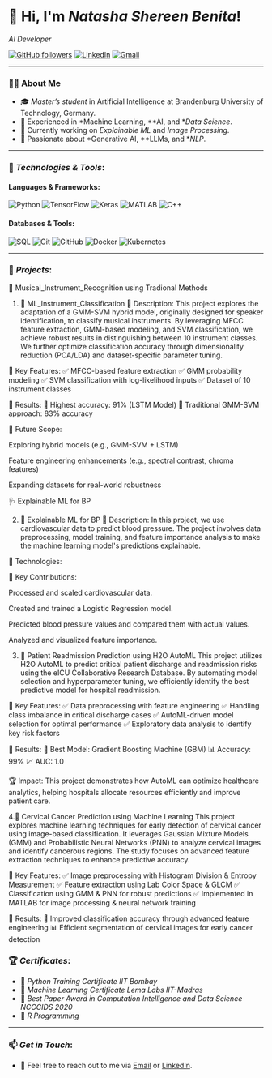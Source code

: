 # 👋 Hi, I'm *Natasha Shereen Benita*!  
*AI Developer*

[![GitHub followers](https://img.shields.io/github/followers/sid7shetty?label=Follow&style=social)](https://github.com/Natdan24)   [![LinkedIn](https://img.shields.io/badge/LinkedIn-Connect-blue?style=flat&logo=linkedin)](https://www.linkedin.com/in/natasha-shereen-benita-132b70227/)   [![Gmail](https://img.shields.io/badge/Email-natasha.dan7@gmail.com-red?style=flat&logo=gmail)](mailto:natasha.dan7@gmail.com)

---

### 👨‍💻 About Me

- 🎓 *Master’s student* in Artificial Intelligence at Brandenburg University of Technology, Germany.
- 💼 Experienced in *Machine Learning, **AI, and **Data Science*.
- 🔭 Currently working on *Explainable ML* and *Image Processing*.
- 🌱 Passionate about *Generative AI, **LLMs, and **NLP*.

---

### 🔧 *Technologies & Tools*:


#### Languages & Frameworks:
![Python](https://img.shields.io/badge/Python-3670A0?style=flat&logo=python&logoColor=ffdd54)
![TensorFlow](https://img.shields.io/badge/TensorFlow-FF6F00?style=flat&logo=tensorflow&logoColor=white)
![Keras](https://img.shields.io/badge/Keras-D00000?style=flat&logo=keras&logoColor=white) ![MATLAB](https://img.shields.io/badge/MATLAB-0076A8?style=flat&logo=mathworks&logoColor=white) ![C++](https://img.shields.io/badge/C++-00599C?style=flat&logo=cplusplus&logoColor=white) 


#### Databases & Tools:
![SQL](https://img.shields.io/badge/SQL-003B57?style=flat&logo=postgresql&logoColor=white) ![Git](https://img.shields.io/badge/Git-F05032?style=flat&logo=git&logoColor=white) ![GitHub](https://img.shields.io/badge/GitHub-181717?style=flat&logo=github&logoColor=white) ![Docker](https://img.shields.io/badge/Docker-2496ED?style=flat&logo=docker&logoColor=white) ![Kubernetes](https://img.shields.io/badge/Kubernetes-326CE5?style=flat&logo=kubernetes&logoColor=white)  

---

### 🚀 *Projects*:

🎵 Musical_Instrument_Recognition using Tradional Methods
1. 🔮 ML_Instrument_Classification
📝 Description: 
This project explores the adaptation of a GMM-SVM hybrid model, originally designed for speaker identification, to classify musical instruments. By leveraging MFCC feature extraction, GMM-based modeling, and SVM classification, we achieve robust results in distinguishing between 10 instrument classes. We further optimize classification accuracy through dimensionality reduction (PCA/LDA) and dataset-specific parameter tuning.

📌 Key Features:
✅ MFCC-based feature extraction
✅ GMM probability modeling
✅ SVM classification with log-likelihood inputs
✅ Dataset of 10 instrument classes

🔬 Results:
🎻 Highest accuracy: 91% (LSTM Model)
🎵 Traditional GMM-SVM approach: 83% accuracy

🚀 Future Scope:

Exploring hybrid models (e.g., GMM-SVM + LSTM)

Feature engineering enhancements (e.g., spectral contrast, chroma features)

Expanding datasets for real-world robustness


🩺 Explainable ML for BP

2. 🧠 Explainable ML for BP
📝 Description: In this project, we use cardiovascular data to predict blood pressure. The project involves data preprocessing, model training, and feature importance analysis to make the machine learning model's predictions explainable.

🔧 Technologies:

🎯 Key Contributions:

Processed and scaled cardiovascular data.

Created and trained a Logistic Regression model.

Predicted blood pressure values and compared them with actual values.

Analyzed and visualized feature importance.


3. 🏥 Patient Readmission Prediction using H2O AutoML
This project utilizes H2O AutoML to predict critical patient discharge and readmission risks using the eICU Collaborative Research Database. By automating model selection and hyperparameter tuning, we efficiently identify the best predictive model for hospital readmission.

📌 Key Features:
✅ Data preprocessing with feature engineering
✅ Handling class imbalance in critical discharge cases
✅ AutoML-driven model selection for optimal performance
✅ Exploratory data analysis to identify key risk factors

🔬 Results:
🚀 Best Model: Gradient Boosting Machine (GBM)
📊 Accuracy: 99%
📈 AUC: 1.0

🏆 Impact: This project demonstrates how AutoML can optimize healthcare analytics, helping hospitals allocate resources efficiently and improve patient care.


4.🔬 Cervical Cancer Prediction using Machine Learning
This project explores machine learning techniques for early detection of cervical cancer using image-based classification. It leverages Gaussian Mixture Models (GMM) and Probabilistic Neural Networks (PNN) to analyze cervical images and identify cancerous regions. The study focuses on advanced feature extraction techniques to enhance predictive accuracy.

📌 Key Features:
✅ Image preprocessing with Histogram Division & Entropy Measurement
✅ Feature extraction using Lab Color Space & GLCM
✅ Classification using GMM & PNN for robust predictions
✅ Implemented in MATLAB for image processing & neural network training

🔬 Results:
🚀 Improved classification accuracy through advanced feature engineering
📊 Efficient segmentation of cervical images for early cancer detection

### 🏆 *Certificates*:

- 📜 *Python Training Certificate IIT Bombay*  
- 🔐 *Machine Learning Certificate Lema Labs IIT-Madras*
- 📜 *Best Paper Award in Computation Intelligence and Data Science NCCCIDS 2020*
- 📜 *R Programming*  

---



### 📫 *Get in Touch*:

- 💌 Feel free to reach out to me via [Email](mailto:natasha.dan7@gmail.com) or [LinkedIn](https://www.linkedin.com/in/natasha-shereen-benita-132b70227/).
